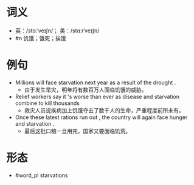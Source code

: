 # 词义
- 英：/stɑːˈveɪʃn/； 美：/stɑːrˈveɪʃn/
- #n 饥饿；饿死；挨饿
# 例句
- Millions will face starvation next year as a result of the drought .
	- 由于发生旱灾，明年将有数百万人面临饥饿的威胁。
- Relief workers say it 's worse than ever as disease and starvation combine to kill thousands
	- 救灾人员说疾病加上饥饿夺去了数千人的生命，严重程度前所未有。
- Once these latest rations run out , the country will again face hunger and starvation .
	- 最后这批口粮一旦用完，国家又要面临饥荒。
# 形态
- #word_pl starvations
